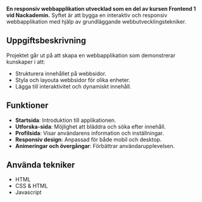 **En responsiv webbapplikation utvecklad som en del av kursen Frontend 1 vid Nackademin.**
Syftet är att bygga en interaktiv och responsiv webbapplikation med hjälp av grundläggande webbutvecklingstekniker.

## Uppgiftsbeskrivning
Projektet går ut på att skapa en webbapplikation som demonstrerar kunskaper i att:
- Strukturera innehållet på webbsidor.
- Styla och layouta webbsidor för olika enheter.
- Lägga till interaktivitet och dynamiskt innehåll.

## Funktioner
- **Startsida**: Introduktion till applikationen.
- **Utforska-sida**: Möjlighet att bläddra och söka efter innehåll.
- **Profilsida**: Visar användarens information och inställningar.
- **Responsiv design**: Anpassad för både mobil och desktop.
- **Animeringar och övergångar**: Förbättrar användarupplevelsen.

## Använda tekniker
- HTML 
- CSS & HTML 
- Javascript 



